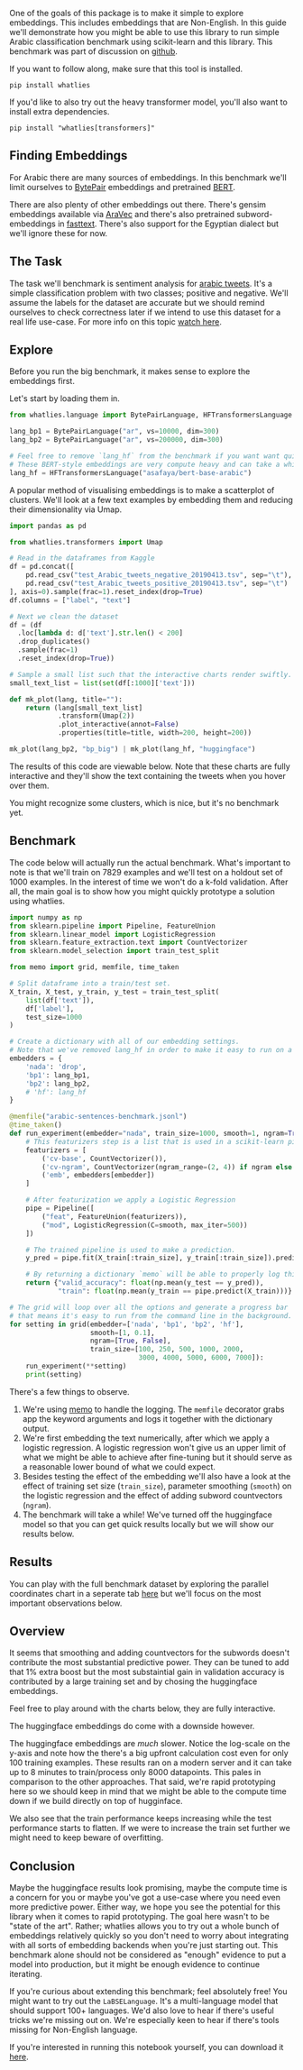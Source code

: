<script src="https://cdn.jsdelivr.net/npm/vega@5.10.0"></script>
<script src="https://cdn.jsdelivr.net/npm/vega-lite@4.6.0"></script>
<script src="https://cdn.jsdelivr.net/npm/vega-embed@6.3.2"></script>

One of the goals of this package is to make it simple to explore embeddings.
This includes embeddings that are Non-English. In this guide we'll demonstrate how you might be
able to use this library to run simple Arabic classification benchmark
using scikit-learn and this library. This benchmark was part of discussion
on [github](https://github.com/koaning/whatlies/issues/262).

If you want to follow along, make sure that this tool is installed.

```
pip install whatlies
```

If you'd like to also try out the heavy transformer model, you'll also
want to install extra dependencies.

```
pip install "whatlies[transformers]"
```

## Finding Embeddings

For Arabic there are many sources of embeddings. In this benchmark we'll
limit ourselves to [BytePair](https://nlp.h-its.org/bpemb/ar/)
embeddings and pretrained [BERT](https://github.com/alisafaya/Arabic-BERT).

There are also plenty of other embeddings out there. There's gensim
embeddings available via [AraVec](https://github.com/bakrianoo/aravec) and
there's also pretrained subword-embeddings in [fasttext](https://fasttext.cc/docs/en/crawl-vectors.html#models).
There's also support for the Egyptian dialect but we'll ignore these for now.

## The Task

The task we'll benchmark is sentiment analysis for
[arabic tweets](https://www.kaggle.com/mksaad/arabic-sentiment-twitter-corpus). It's a simple classification problem with
two classes; positive and negative. We'll assume the labels for the dataset are accurate but we should
remind ourselves to check correctness later if we intend to use this dataset for a real life use-case. For
more info on this topic [watch here](https://www.youtube.com/watch?v=Czto6GzJah8&list=PL75e0qA87dlG-za8eLI6t0_Pbxafk-cxb&index=32&ab_channel=Rasa).

## Explore

Before you run the big benchmark, it makes sense to explore the embeddings first.

Let's start by loading them in.

```python
from whatlies.language import BytePairLanguage, HFTransformersLanguage

lang_bp1 = BytePairLanguage("ar", vs=10000, dim=300)
lang_bp2 = BytePairLanguage("ar", vs=200000, dim=300)

# Feel free to remove `lang_hf` from the benchmark if you want want quick results.
# These BERT-style embeddings are very compute heavy and can take a while to benchmark.
lang_hf = HFTransformersLanguage("asafaya/bert-base-arabic")
```

A popular method of visualising embeddings is to make a scatterplot of clusters. We'll
look at a few text examples by embedding them and reducing their dimensionality via
Umap.

```python
import pandas as pd

from whatlies.transformers import Umap

# Read in the dataframes from Kaggle
df = pd.concat([
    pd.read_csv("test_Arabic_tweets_negative_20190413.tsv", sep="\t"),
    pd.read_csv("test_Arabic_tweets_positive_20190413.tsv", sep="\t")
], axis=0).sample(frac=1).reset_index(drop=True)
df.columns = ["label", "text"]

# Next we clean the dataset
df = (df
  .loc[lambda d: d['text'].str.len() < 200]
  .drop_duplicates()
  .sample(frac=1)
  .reset_index(drop=True))

# Sample a small list such that the interactive charts render swiftly.
small_text_list = list(set(df[:1000]['text']))

def mk_plot(lang, title=""):
    return (lang[small_text_list]
            .transform(Umap(2))
            .plot_interactive(annot=False)
            .properties(title=title, width=200, height=200))

mk_plot(lang_bp2, "bp_big") | mk_plot(lang_hf, "huggingface")
```

The results of this code are viewable below. Note that these charts are fully interactive
and they'll show the text containing the tweets when you hover over them.

<div id="vis1"></div>

<script>
fetch('charts.json')
.then(res => res.json())
.then((out) => {
  vegaEmbed('#vis1', out);
})
.catch(err => { throw err });
</script>

You might recognize some clusters, which is nice, but it's no benchmark yet.

## Benchmark

The code below will actually run the actual benchmark. What's important to note is that
we'll train on 7829 examples and we'll test on a holdout set of 1000 examples. In the
interest of time we won't do a k-fold validation. After all, the main goal is to show
how you might quickly prototype a solution using whatlies.

```python
import numpy as np
from sklearn.pipeline import Pipeline, FeatureUnion
from sklearn.linear_model import LogisticRegression
from sklearn.feature_extraction.text import CountVectorizer
from sklearn.model_selection import train_test_split

from memo import grid, memfile, time_taken

# Split dataframe into a train/test set.
X_train, X_test, y_train, y_test = train_test_split(
    list(df['text']),
    df['label'],
    test_size=1000
)

# Create a dictionary with all of our embedding settings.
# Note that we've removed lang_hf in order to make it easy to run on a laptop.
embedders = {
    'nada': 'drop',
    'bp1': lang_bp1,
    'bp2': lang_bp2,
    # 'hf': lang_hf
}

@memfile("arabic-sentences-benchmark.jsonl")
@time_taken()
def run_experiment(embedder="nada", train_size=1000, smooth=1, ngram=True):
    # This featurizers step is a list that is used in a scikit-learn pipeline.
    featurizers = [
        ('cv-base', CountVectorizer()),
        ('cv-ngram', CountVectorizer(ngram_range=(2, 4)) if ngram else 'drop'),
        ('emb', embedders[embedder])
    ]

    # After featurization we apply a Logistic Regression
    pipe = Pipeline([
        ("feat", FeatureUnion(featurizers)),
        ("mod", LogisticRegression(C=smooth, max_iter=500))
    ])

    # The trained pipeline is used to make a prediction.
    y_pred = pipe.fit(X_train[:train_size], y_train[:train_size]).predict(X_test)

    # By returning a dictionary `memo` will be able to properly log this.
    return {"valid_accuracy": float(np.mean(y_test == y_pred)),
            "train": float(np.mean(y_train == pipe.predict(X_train)))}

# The grid will loop over all the options and generate a progress bar
# that means it's easy to run from the command line in the background.
for setting in grid(embedder=['nada', 'bp1', 'bp2', 'hf'],
                    smooth=[1, 0.1],
                    ngram=[True, False],
                    train_size=[100, 250, 500, 1000, 2000,
                                3000, 4000, 5000, 6000, 7000]):
    run_experiment(**setting)
    print(setting)
```

There's a few things to observe.

1. We're using [memo](https://koaning.github.io/memo/) to handle the logging. The `memfile` decorator grabs
app the keyword arguments and logs it together with the dictionary output.
2. We're first embedding the text numerically, after which we apply a logistic regression. A logistic regression
won't give us an upper limit of what we might be able to achieve after fine-tuning but it should serve
as a reasonable lower bound of what we could expect.
3. Besides testing the effect of the embedding we'll also have a look at the effect of training set size (`train_size`),
parameter smoothing (`smooth`) on the logistic regression and the effect of adding subword countvectors (`ngram`).
4. The benchmark will take a while! We've turned off the huggingface model so that you can get quick results
 locally but we will show our results below.

## Results

You can play with the full benchmark dataset by exploring the parallel coordinates chart
in a seperate tab [here](hiplot-results.html) but we'll focus on the most important
observations below.

## Overview

It seems that smoothing and adding countvectors for the subwords doesn't contribute
the most substantial predictive power. They can be tuned to add that 1% extra boost
but the most substaintial gain in validation accuracy is contributed by a large
training set and by chosing the huggingface embeddings.

Feel free to play around with the charts below, they are fully interactive.

<div id="vis2"></div>

<script>
fetch('details-1.json')
.then(res => res.json())
.then((out) => {
  vegaEmbed('#vis2', out);
})
.catch(err => { throw err });
</script>

The huggingface embeddings do come with a downside however.

<div id="vis3"></div>

<script>
fetch('details-2.json')
.then(res => res.json())
.then((out) => {
  vegaEmbed('#vis3', out);
})
.catch(err => { throw err });
</script>

The huggingface embeddings are *much* slower. Notice the log-scale on the y-axis and note how
the there's a big upfront calculation cost even for only 100 training examples. These
results ran on a modern server and it can take up to 8 minutes to train/process only 8000
datapoints. This pales in comparison to the other approaches. That said, we're rapid prototyping
here so we should keep in mind that we might be able to the compute time down if we build directly
on top of hugginface.

We also see that the train performance keeps increasing while the test performance
starts to flatten. If we were to increase the train set further we might need to keep
beware of overfitting.

## Conclusion

Maybe the huggingface results look promising, maybe the compute time is a concern for you or
maybe you've got a use-case where you need even more predictive power. Either way, we hope you
see the potential for this library when it comes to rapid prototyping. The goal here wasn't to
be "state of the art". Rather; whatlies allows you to try out a whole bunch of embeddings relatively
quickly so you don't need to worry about integrating with all sorts of embedding backends when
you're just starting out. This benchmark alone should not be considered as "enough" evidence to
put a model into production, but it might be enough evidence to continue iterating.

If you're curious about extending this benchmark; feel absolutely free! You might want to try
out the `LaBSELanguage`. It's a multi-language model that should support 100+ languages. We'd also
love to hear if there's useful tricks we're missing out on. We're especially keen to hear if there's
tools missing for Non-English language.

If you're interested in running this notebook yourself, you can download it [here](arabic-tweets-exercise.ipynb).
